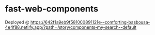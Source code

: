 # fast-web-components
Deployed @ https://642f1a9eb9f581000891121e--comforting-basbousa-4e4f88.netlify.app/?path=/story/components-my-search--default
